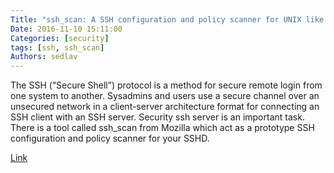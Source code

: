 ```yaml
---
Title: "ssh_scan: A SSH configuration and policy scanner for UNIX like server"
Date: 2016-11-10 15:11:00
Categories: [security]
tags: [ssh, ssh_scan]
Authors: sedlav
---
```


The SSH (“Secure Shell”) protocol is a method for secure remote login from one system to another. Sysadmins and users use a secure channel over an unsecured network in a client-server architecture format for connecting an SSH client with an SSH server. Security ssh server is an important task. There is a tool called ssh_scan from Mozilla which act as a prototype SSH configuration and policy scanner for your SSHD.

[Link](https://www.cyberciti.biz/security/ssh_scan-a-ssh-configuration-and-policy-scanner-for-linux-and-unix-server/)
